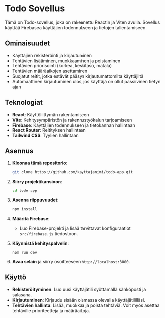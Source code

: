 # Todo Sovellus

Tämä on Todo-sovellus, joka on rakennettu Reactin ja Viten avulla. Sovellus käyttää Firebasea käyttäjien todennukseen ja tietojen tallentamiseen.

## Ominaisuudet

- Käyttäjien rekisteröinti ja kirjautuminen
- Tehtävien lisääminen, muokkaaminen ja poistaminen
- Tehtävien priorisointi (korkea, keskitaso, matala)
- Tehtävien määräaikojen asettaminen
- Suojatut reitit, jotka estävät pääsyn kirjautumattomilta käyttäjiltä
- Automaattinen kirjautuminen ulos, jos käyttäjä on ollut passiivinen tietyn ajan

## Teknologiat

- **React**: Käyttöliittymän rakentamiseen
- **Vite**: Kehitysympäristön ja rakennustyökalun tarjoamiseen
- **Firebase**: Käyttäjien todennukseen ja tietokannan hallintaan
- **React Router**: Reitityksen hallintaan
- **Tailwind CSS**: Tyylien hallintaan

## Asennus

1. **Kloonaa tämä repositorio**:
   ```bash
   git clone https://github.com/kayttajanimi/todo-app.git
   ```

2. **Siirry projektikansioon**:
   ```bash
   cd todo-app
   ```

3. **Asenna riippuvuudet**:
   ```bash
   npm install
   ```

4. **Määritä Firebase**:
   - Luo Firebase-projekti ja lisää tarvittavat konfiguraatiot `src/firebase.js` tiedostoon.

5. **Käynnistä kehityspalvelin**:
   ```bash
   npm run dev
   ```

6. **Avaa selain** ja siirry osoitteeseen `http://localhost:3000`.

## Käyttö

- **Rekisteröityminen**: Luo uusi käyttäjätili syöttämällä sähköposti ja salasana.
- **Kirjautuminen**: Kirjaudu sisään olemassa olevalla käyttäjätililläsi.
- **Tehtävien hallinta**: Lisää, muokkaa ja poista tehtäviä. Voit myös asettaa tehtäville prioriteetteja ja määräaikoja.


